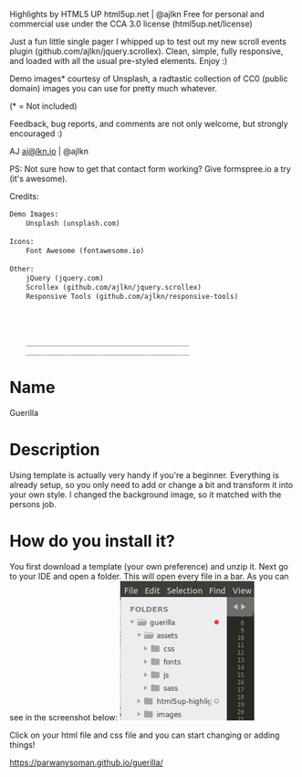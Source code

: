 Highlights by HTML5 UP
html5up.net | @ajlkn
Free for personal and commercial use under the CCA 3.0 license (html5up.net/license)


Just a fun little single pager I whipped up to test out my new scroll events plugin
(github.com/ajlkn/jquery.scrollex). Clean, simple, fully responsive, and loaded with
all the usual pre-styled elements. Enjoy :)

Demo images* courtesy of Unsplash, a radtastic collection of CC0 (public domain) images
you can use for pretty much whatever.

(* = Not included)

Feedback, bug reports, and comments are not only welcome, but strongly encouraged :)

AJ
aj@lkn.io | @ajlkn

PS: Not sure how to get that contact form working? Give formspree.io a try (it's awesome).


Credits:

	Demo Images:
		Unsplash (unsplash.com)

	Icons:
		Font Awesome (fontawesome.io)

	Other:
		jQuery (jquery.com)
		Scrollex (github.com/ajlkn/jquery.scrollex)
		Responsive Tools (github.com/ajlkn/responsive-tools)




		________________________________________
		________________________________________


# Name
Guerilla 

# Description
Using template is actually very handy if you're a beginner. Everything is already setup, so you only need to add or change a bit and transform it into your own style. I changed the background image, so it matched with the persons job. 


# How do you install it? 
You first download a template (your own preference) and unzip it. Next go to your IDE and open a folder. This will open every file in a bar. As you can see in the screenshot below:
![x](screenshot2.png)

Click on your html file and css file and you can start changing or adding things!




https://parwanysoman.github.io/guerilla/






